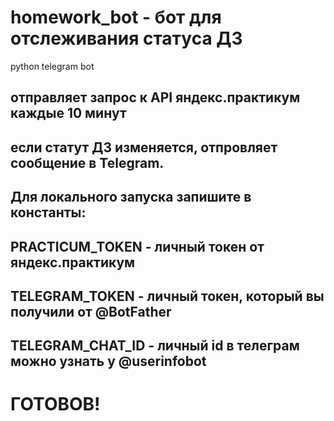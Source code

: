 # homework_bot - бот для отслеживания статуса ДЗ
python telegram bot

## отправляет запрос к API яндекс.практикум каждые 10 минут
## если статут ДЗ изменяется, отпровляет сообщение в Telegram.
## Для локального запуска запишите в константы:
## PRACTICUM_TOKEN - личный токен от яндекс.практикум
## TELEGRAM_TOKEN - личный токен, который вы получили от @BotFather
## TELEGRAM_CHAT_ID - личный id в телеграм можно узнать у @userinfobot
# ГОТОВОВ!